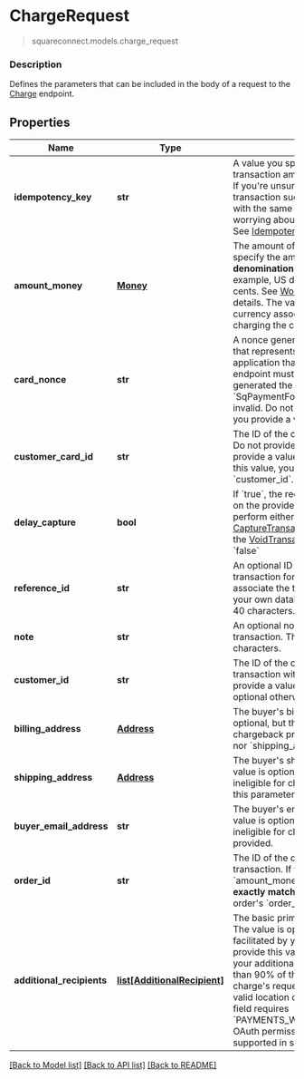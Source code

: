 # ChargeRequest
> squareconnect.models.charge_request

### Description

Defines the parameters that can be included in the body of a request to the [Charge](#endpoint-charge) endpoint.

## Properties
Name | Type | Description | Notes
------------ | ------------- | ------------- | -------------
**idempotency_key** | **str** | A value you specify that uniquely identifies this transaction among transactions you&#39;ve created.  If you&#39;re unsure whether a particular transaction succeeded, you can reattempt it with the same idempotency key without worrying about double-charging the buyer.  See [Idempotency keys](#idempotencykeys) for more information. | 
**amount_money** | [**Money**](Money.md) | The amount of money to charge.  Note that you specify the amount in the __smallest denomination of the applicable currency__. For example, US dollar amounts are specified in cents. See [Working with monetary amounts](#workingwithmonetaryamounts) for details.  The value of &#x60;currency&#x60; must match the currency associated with the business that is charging the card. | 
**card_nonce** | **str** | A nonce generated from the &#x60;SqPaymentForm&#x60; that represents the card to charge.  The application that provides a nonce to this endpoint must be the _same application_ that generated the nonce with the &#x60;SqPaymentForm&#x60;. Otherwise, the nonce is invalid.  Do not provide a value for this field if you provide a value for &#x60;customer_card_id&#x60;. | [optional] 
**customer_card_id** | **str** | The ID of the customer card on file to charge. Do not provide a value for this field if you provide a value for &#x60;card_nonce&#x60;.  If you provide this value, you _must_ also provide a value for &#x60;customer_id&#x60;. | [optional] 
**delay_capture** | **bool** | If &#x60;true&#x60;, the request will only perform an Auth on the provided card. You can then later perform either a Capture (with the [CaptureTransaction](#endpoint-capturetransaction) endpoint) or a Void (with the [VoidTransaction](#endpoint-voidtransaction) endpoint).  Default value: &#x60;false&#x60; | [optional] 
**reference_id** | **str** | An optional ID you can associate with the transaction for your own purposes (such as to associate the transaction with an entity ID in your own database).  This value cannot exceed 40 characters. | [optional] 
**note** | **str** | An optional note to associate with the transaction.  This value cannot exceed 60 characters. | [optional] 
**customer_id** | **str** | The ID of the customer to associate this transaction with. This field is required if you provide a value for &#x60;customer_card_id&#x60;, and optional otherwise. | [optional] 
**billing_address** | [**Address**](Address.md) | The buyer&#39;s billing address. This value is optional, but this transaction is ineligible for chargeback protection if neither this parameter nor &#x60;shipping_address&#x60; is provided. | [optional] 
**shipping_address** | [**Address**](Address.md) | The buyer&#39;s shipping address, if available. This value is optional, but this transaction is ineligible for chargeback protection if neither this parameter nor &#x60;billing_address&#x60; is provided. | [optional] 
**buyer_email_address** | **str** | The buyer&#39;s email address, if available. This value is optional, but this transaction is ineligible for chargeback protection if it is not provided. | [optional] 
**order_id** | **str** | The ID of the order to associate with this transaction.  If you provide this value, the &#x60;amount_money&#x60; value of your request must __exactly match__ the &#x60;total_money&#x60; value of the order&#39;s &#x60;order_amounts&#x60; field. | [optional] 
**additional_recipients** | [**list[AdditionalRecipient]**](AdditionalRecipient.md) | The basic primitive of multi-party transaction. The value is optional. The transaction facilitated by you can be split from here.  If you provide this value, the &#x60;amount_money&#x60; value in your additional_recipients must not be more than 90% of the &#x60;amount_money&#x60; value in you charge&#39;s request. The &#x60;location_id&#x60; must be the valid location of the app owner merchant.  This field requires &#x60;PAYMENTS_WRITE_ADDITIONAL_RECIPIENTS&#x60; OAuth permission.  This field is currently not supported in sandbox. | [optional] 

[[Back to Model list]](../README.md#documentation-for-models) [[Back to API list]](../README.md#documentation-for-api-endpoints) [[Back to README]](../README.md)


